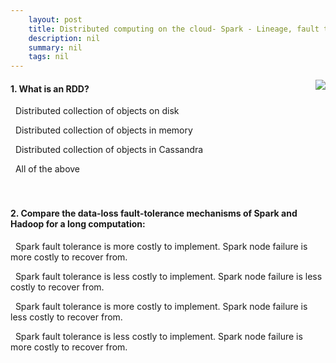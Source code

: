 ```yaml
---
    layout: post
    title: Distributed computing on the cloud- Spark - Lineage, fault tolerance, and recovery
    description: nil
    summary: nil
    tags: nil
---
```



 <a target="_blank" href="https://docs.microsoft.com/en-us/learn/modules/cmu-analytics-engines-spark/3-lineage-fault-tolerance-recovery/"><i class="fas fa-external-link-alt"></i> </a>
 <img align="right" src="https://docs.microsoft.com/en-us/learn/achievements/cmu-cloud-developer/distributed-programming-spark.svg">
####  1. What is an RDD?


<i class='far fa-square'></i> &nbsp;&nbsp;Distributed collection of objects on disk

<i class='far fa-square'></i> &nbsp;&nbsp;Distributed collection of objects in memory

<i class='far fa-square'></i> &nbsp;&nbsp;Distributed collection of objects in Cassandra

<i class='fas fa-check-square' style='color: Dodgerblue;'></i> &nbsp;&nbsp;All of the above
<br />
<br />
<br />

####  2. Compare the data-loss fault-tolerance mechanisms of Spark and Hadoop for a long computation:


<i class='far fa-square'></i> &nbsp;&nbsp;Spark fault tolerance is more costly to implement. Spark node failure is more costly to recover from.

<i class='far fa-square'></i> &nbsp;&nbsp;Spark fault tolerance is less costly to implement. Spark node failure is less costly to recover from.

<i class='far fa-square'></i> &nbsp;&nbsp;Spark fault tolerance is more costly to implement. Spark node failure is less costly to recover from.

<i class='fas fa-check-square' style='color: Dodgerblue;'></i> &nbsp;&nbsp;Spark fault tolerance is less costly to implement. Spark node failure is more costly to recover from.
<br />
<br />
<br />

